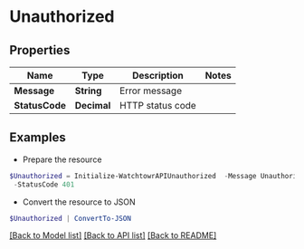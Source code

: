 # Unauthorized
## Properties

Name | Type | Description | Notes
------------ | ------------- | ------------- | -------------
**Message** | **String** | Error message | 
**StatusCode** | **Decimal** | HTTP status code | 

## Examples

- Prepare the resource
```powershell
$Unauthorized = Initialize-WatchtowrAPIUnauthorized  -Message Unauthorized `
 -StatusCode 401
```

- Convert the resource to JSON
```powershell
$Unauthorized | ConvertTo-JSON
```

[[Back to Model list]](../README.md#documentation-for-models) [[Back to API list]](../README.md#documentation-for-api-endpoints) [[Back to README]](../README.md)

